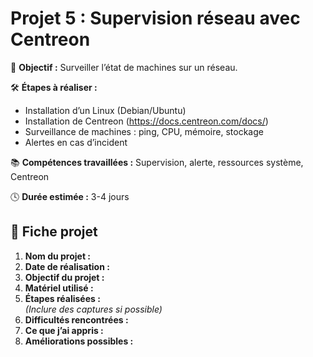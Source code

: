 # Projet 5 : Supervision réseau avec Centreon

🎯 **Objectif :** Surveiller l’état de machines sur un réseau.

🛠️ **Étapes à réaliser :**
- Installation d’un Linux (Debian/Ubuntu)
- Installation de Centreon (https://docs.centreon.com/docs/)
- Surveillance de machines : ping, CPU, mémoire, stockage
- Alertes en cas d’incident

📚 **Compétences travaillées :** Supervision, alerte, ressources système, Centreon

🕓 **Durée estimée :** 3-4 jours

## 📝 Fiche projet

1. **Nom du projet :**
2. **Date de réalisation :**
3. **Objectif du projet :**
4. **Matériel utilisé :**
5. **Étapes réalisées :**  
   *(Inclure des captures si possible)*
6. **Difficultés rencontrées :**
7. **Ce que j’ai appris :**
8. **Améliorations possibles :**
